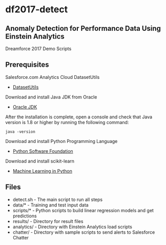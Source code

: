 # df2017-detect

## Anomaly Detection for Performance Data Using Einstein Analytics
Dreamforce 2017 Demo Scripts

## Prerequisites

Salesforce.com Analytics Cloud DatasetUtils

* [DatasetUtils](https://github.com/forcedotcom/Analytics-Cloud-Dataset-Utils)

Download and install Java JDK from Oracle

* [Oracle JDK](http://www.oracle.com/technetwork/java/javase/downloads/index.html)

After the installation is complete, open a console and check that Java version is 1.8 or higher by running the following command:

``java -version``

Download and install Python Programming Language

* [Python Software Foundation](https://www.python.org)

Download and install scikit-learn

* [Machine Learning in Python](http://scikit-learn.org)

## Files
* detect.sh - The main script to run all steps
* data/* - Training and test input data
* scripts/* - Python scripts to build linear regression models and get predictions
* results/ - Directory for result files
* analytics/ - Directory with Einstein Analytics load scripts
* chatter/ - Directory with sample scripts to send alerts to Salesforce Chatter
